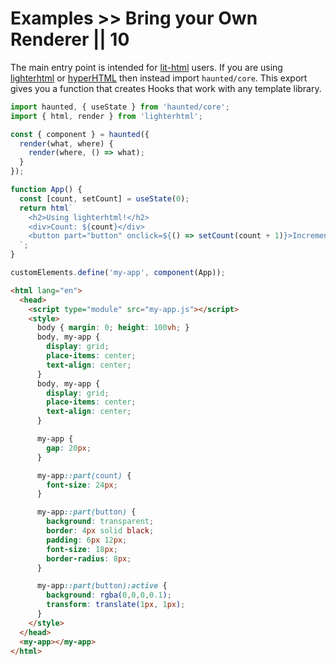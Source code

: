 # Examples >> Bring your Own Renderer || 10

<style data-helmet>
  html { --playground-ide-height: 420px; } /* lol you said 420 */
</style>

The main entry point is intended for [lit-html](https://github.com/Polymer/lit-html) users. If you are using [lighterhtml](https://github.com/WebReflection/lighterhtml) or [hyperHTML](https://github.com/WebReflection/hyperHTML) then instead import `haunted/core`. This export gives you a function that creates Hooks that work with any template library.

```js playground lighterhtml my-app.js
import haunted, { useState } from 'haunted/core';
import { html, render } from 'lighterhtml';

const { component } = haunted({
  render(what, where) {
    render(where, () => what);
  }
});

function App() {
  const [count, setCount] = useState(0);
  return html`
    <h2>Using lighterhtml!</h2>
    <div>Count: ${count}</div>
    <button part="button" onclick=${() => setCount(count + 1)}>Increment</button>
  `;
}

customElements.define('my-app', component(App));
```

```html playground-file lighterhtml index.html
<html lang="en">
  <head>
    <script type="module" src="my-app.js"></script>
    <style>
      body { margin: 0; height: 100vh; }
      body, my-app {
        display: grid;
        place-items: center;
        text-align: center;
      }
      body, my-app {
        display: grid;
        place-items: center;
        text-align: center;
      }

      my-app {
        gap: 20px;
      }

      my-app::part(count) {
        font-size: 24px;
      }

      my-app::part(button) {
        background: transparent;
        border: 4px solid black;
        padding: 6px 12px;
        font-size: 18px;
        border-radius: 8px;
      }

      my-app::part(button):active {
        background: rgba(0,0,0,0.1);
        transform: translate(1px, 1px);
      }
    </style>
  </head>
  <my-app></my-app>
</html>
```
